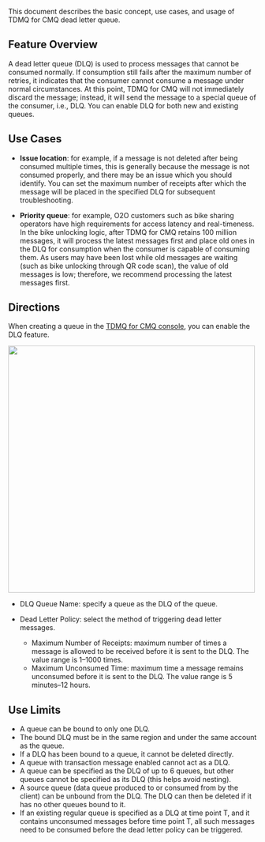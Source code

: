 This document describes the basic concept, use cases, and usage of TDMQ for CMQ dead letter queue.

## Feature Overview

A dead letter queue (DLQ) is used to process messages that cannot be consumed normally. If consumption still fails after the maximum number of retries, it indicates that the consumer cannot consume a message under normal circumstances. At this point, TDMQ for CMQ will not immediately discard the message; instead, it will send the message to a special queue of the consumer, i.e., DLQ. You can enable DLQ for both new and existing queues.

## Use Cases

- **Issue location**: for example, if a message is not deleted after being consumed multiple times, this is generally because the message is not consumed properly, and there may be an issue which you should identify. You can set the maximum number of receipts after which the message will be placed in the specified DLQ for subsequent troubleshooting.

- **Priority queue**: for example, O2O customers such as bike sharing operators have high requirements for access latency and real-timeness. In the bike unlocking logic, after TDMQ for CMQ retains 100 million messages, it will process the latest messages first and place old ones in the DLQ for consumption when the consumer is capable of consuming them.
As users may have been lost while old messages are waiting (such as bike unlocking through QR code scan), the value of old messages is low; therefore, we recommend processing the latest messages first.

## Directions

When creating a queue in the [TDMQ for CMQ console](https://console.cloud.tencent.com/tdmq/cmq-queue), you can enable the DLQ feature.

<img src="https://main.qcloudimg.com/raw/000a384dda9a8870902562ce567a360b.png" width="500px">

- DLQ Queue Name: specify a queue as the DLQ of the queue.

- Dead Letter Policy: select the method of triggering dead letter messages.
  - Maximum Number of Receipts: maximum number of times a message is allowed to be received before it is sent to the DLQ. The value range is 1–1000 times.
  - Maximum Unconsumed Time: maximum time a message remains unconsumed before it is sent to the DLQ. The value range is 5 minutes–12 hours.

## Use Limits

- A queue can be bound to only one DLQ.
- The bound DLQ must be in the same region and under the same account as the queue. 
- If a DLQ has been bound to a queue, it cannot be deleted directly.
- A queue with transaction message enabled cannot act as a DLQ.
- A queue can be specified as the DLQ of up to 6 queues, but other queues cannot be specified as its DLQ (this helps avoid nesting).
- A source queue (data queue produced to or consumed from by the client) can be unbound from the DLQ. The DLQ can then be deleted if it has no other queues bound to it.
- If an existing regular queue is specified as a DLQ at time point T, and it contains unconsumed messages before time point T, all such messages need to be consumed before the dead letter policy can be triggered.

